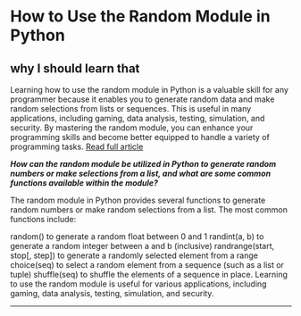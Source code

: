 # How to Use the Random Module in Python

## why I should learn that

Learning how to use the random module in Python is a valuable skill for any programmer because it enables you to generate random data and make random selections from lists or sequences. This is useful in many applications, including gaming, data analysis, testing, simulation, and security. By mastering the random module, you can enhance your programming skills and become better equipped to handle a variety of programming tasks.
[Read full article](https://www.pythonforbeginners.com/random/how-to-use-the-random-module-in-python)

***How can the random module be utilized in Python to generate random numbers or make selections from a list, and what are some common functions available within the module?***

The random module in Python provides several functions to generate random numbers or make random selections from a list. The most common functions include:

random() to generate a random float between 0 and 1
randint(a, b) to generate a random integer between a and b (inclusive)
randrange(start, stop[, step]) to generate a randomly selected element from a range
choice(seq) to select a random element from a sequence (such as a list or tuple)
shuffle(seq) to shuffle the elements of a sequence in place.
Learning to use the random module is useful for various applications, including gaming, data analysis, testing, simulation, and security.

---
